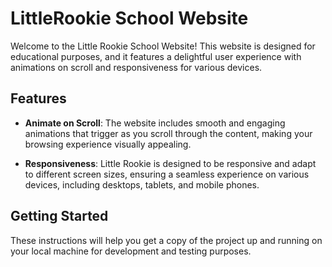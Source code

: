 # LittleRookie School Website

Welcome to the Little Rookie School Website! This website is designed for educational purposes, and it features a delightful user experience with animations on scroll and responsiveness for various devices.

## Features

- **Animate on Scroll**: The website includes smooth and engaging animations that trigger as you scroll through the content, making your browsing experience visually appealing.

- **Responsiveness**: Little Rookie is designed to be responsive and adapt to different screen sizes, ensuring a seamless experience on various devices, including desktops, tablets, and mobile phones.

## Getting Started

These instructions will help you get a copy of the project up and running on your local machine for development and testing purposes.




